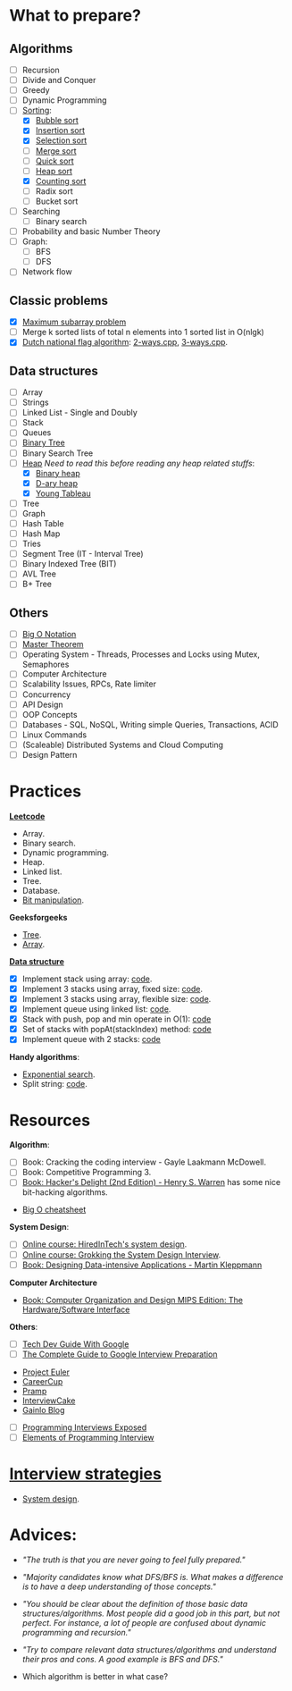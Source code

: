 # What to prepare?

## Algorithms
  - [ ] Recursion
  - [ ] Divide and Conquer
  - [ ] Greedy
  - [ ] Dynamic Programming
  - [ ] [Sorting](what-to-prepare/algorithms/sorting.md):
    - [x] [Bubble sort](what-to-prepare/algorithms/bubble-sort.cpp)
    - [x] [Insertion sort](what-to-prepare/algorithms/insertion-sort.cpp)
    - [x] [Selection sort](what-to-prepare/algorithms/selection-sort.cpp)
    - [ ] [Merge sort](what-to-prepare/algorithms/merge-sort.cpp)
    - [ ] [Quick sort](what-to-prepare/algorithms/quick-sort.cpp)
    - [ ] [Heap sort](what-to-prepare/algorithms/heap-sort.cpp)
    - [x] [Counting sort](what-to-prepare/algorithms/counting-sort.cpp)
    - [ ] Radix sort
    - [ ] Bucket sort
  - [ ] Searching
    - [ ] Binary search
  - [ ] Probability and basic Number Theory
  - [ ] Graph:
    - [ ] BFS
    - [ ] DFS
  - [ ] Network flow

## Classic problems

  - [x] [Maximum subarray problem](what-to-prepare/classic-problems/maximum-subarray.cpp)
  - [ ] Merge k sorted lists of total n elements into 1 sorted list in O(nlgk)
  - [x] [Dutch national flag algorithm](classic-problems/dutch-national-flag.md): [2-ways.cpp](handy-algorithms/dnf-2-ways.cpp), [3-ways.cpp](https://github.com/nhannguyen95/interview-preparation/tree/master/handy-algorithms).

## Data structures
  - [ ] Array
  - [ ] Strings
  - [ ] Linked List - Single and Doubly
  - [ ] Stack
  - [ ] Queues
  - [ ] [Binary Tree](what-to-prepare/data-structures/binary-tree.md)
  - [ ] Binary Search Tree
  - [ ] [Heap](what-to-prepare/data-structures/heap.md) _Need to read this before reading any heap related stuffs_:
    - [x] [Binary heap](what-to-prepare/data-structures/binary-heap.cpp)
    - [x] [D-ary heap](what-to-prepare/data-structures/d-ary-heap.cpp)
    - [x] [Young Tableau](what-to-prepare/data-structures/young-tableau.cpp)
  - [ ] Tree
  - [ ] Graph
  - [ ] Hash Table
  - [ ] Hash Map
  - [ ] Tries
  - [ ] Segment Tree (IT - Interval Tree)
  - [ ] Binary Indexed Tree (BIT)
  - [ ] AVL Tree
  - [ ] B+ Tree

## Others
  - [ ] [Big O Notation](what-to-prepare/big-o-notation.md)
  - [ ] [Master Theorem](what-to-prepare/master-theorem.md)
  - [ ] Operating System - Threads, Processes and Locks using Mutex, Semaphores
  - [ ] Computer Architecture
  - [ ] Scalability Issues, RPCs, Rate limiter
  - [ ] Concurrency
  - [ ] API Design
  - [ ] OOP Concepts
  - [ ] Databases - SQL, NoSQL, Writing simple Queries, Transactions, ACID
  - [ ] Linux Commands
  - [ ] (Scaleable) Distributed Systems and Cloud Computing
  - [ ] Design Pattern

# Practices

**[Leetcode](https://github.com/nhannguyen95/interview-preparation/tree/master/leetcode)**
- Array.
- Binary search.
- Dynamic programming.
- Heap.
- Linked list.
- Tree.
- Database.
- [Bit manipulation](https://github.com/nhannguyen95/interview-preparation/tree/master/leetcode/bit-manipulation).

**Geeksforgeeks**
- [Tree](https://github.com/nhannguyen95/interview-preparation/tree/master/geeksforgeeks/tree).
- [Array](https://github.com/nhannguyen95/interview-preparation/tree/master/geeksforgeeks/array).

**[Data structure](https://github.com/nhannguyen95/interview-preparation/tree/master/data-structure-implementation)**
- [x] Implement stack using array: [code](data-structure-implementation/stack-using-array.cpp).
- [x] Implement 3 stacks using array, fixed size: [code](data-structure-implementation/fixed-multistack-using-array.cpp).
- [x] Implement 3 stacks using array, flexible size: [code](data-structure-implementation/flexible-multistack-using-array.cpp).
- [x] Implement queue using linked list: [code](data-structure-implementation/queue-using-linked-list.cpp).
- [x] Stack with push, pop and min operate in O(1): [code](data-structure-implementation/stack-min-o1.cpp)
- [x] Set of stacks with popAt(stackIndex) method: [code](data-structure-implementation/set-of-stacks-with-popat.cpp)
- [x] Implement queue with 2 stacks: [code](data-structure-implementation/queue-with-2-stacks.cpp)

**Handy algorithms**:
- [Exponential search](https://en.wikipedia.org/wiki/Exponential_search).
- Split string: [code](handy-algorithms/split-string.cpp).

# Resources

**Algorithm**:
- [ ] Book: Cracking the coding interview - Gayle Laakmann McDowell.
- [ ] Book: Competitive Programming 3.
- [ ] [Book: Hacker's Delight (2nd Edition) - Henry S. Warren](https://www.amazon.com/Hackers-Delight-2nd-Henry-Warren/dp/0321842685/ref=sr_1_1?ie=UTF8&qid=1536056482&sr=8-1&keywords=Hacker%27s++Delight) has some nice bit-hacking algorithms.
- [Big O cheatsheet](http://bigocheatsheet.com/)

**System Design**:
- [ ] [Online course: HiredInTech's system design](https://www.hiredintech.com/classrooms/system-design).
- [ ] [Online course: Grokking the System Design Interview](https://www.educative.io/collection/5668639101419520/5649050225344512).
- [ ] [Book: Designing Data-intensive Applications - Martin Kleppmann](https://github.com/nhannguyen95/interview-preparation/tree/master/notes/system-design/designing-data-intensive-application)

**Computer Architecture**
- [Book: Computer Organization and Design MIPS Edition: The Hardware/Software Interface](https://www.amazon.com/Computer-Organization-Design-MIPS-Architecture/dp/0124077269/ref=sr_1_1?s=books&ie=UTF8&qid=1536553502&sr=1-1&keywords=Computer+Organization+and+Design+MIPS+Edition)

**Others**:
  - [ ] [Tech Dev Guide With Google](https://techdevguide.withgoogle.com/)
  - [ ] [The Complete Guide to Google Interview Preparation](http://blog.gainlo.co/index.php/category/google-interview-preparation/)
  - [Project Euler](https://projecteuler.net/)
  - [CareerCup](https://www.careercup.com/)
  - [Pramp](https://www.pramp.com/)
  - [InterviewCake](http://www.interviewcake.com/)
  - [Gainlo Blog](http://blog.gainlo.co/)
  - [ ] [Programming Interviews Exposed](https://www.amazon.in/Programming-Interviews-Exposed-Secrets-Landing/dp/8126539119)
  - [ ] [Elements of Programming Interview](https://www.amazon.in/Elements-Programming-Interviews-Adnan-Aziz/dp/9382359443/)

# [Interview strategies](https://github.com/nhannguyen95/interview-preparation/tree/master/strategies)

- [System design](strategies/system-design.md).

# Advices:

- _"The truth is that you are never going to feel fully prepared."_

- _"Majority candidates know what DFS/BFS is. What makes a difference is to have a deep understanding of those concepts."_

- _"You should be clear about the definition of those basic data structures/algorithms. Most people did a good job in this part, but not perfect. For instance, a lot of people are confused about dynamic programming and recursion."_

- _"Try to compare relevant data structures/algorithms and understand their pros and cons. A good example is BFS and DFS."_

- Which algorithm is better in what case?
